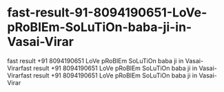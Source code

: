 # fast-result-91-8094190651-LoVe-pRoBlEm-SoLuTiOn-baba-ji-in-Vasai-Virar
fast result +91 8094190651 LoVe pRoBlEm SoLuTiOn baba ji in Vasai-Virarfast result +91 8094190651 LoVe pRoBlEm SoLuTiOn baba ji in Vasai-Virarfast result +91 8094190651 LoVe pRoBlEm SoLuTiOn baba ji in Vasai-Virar
